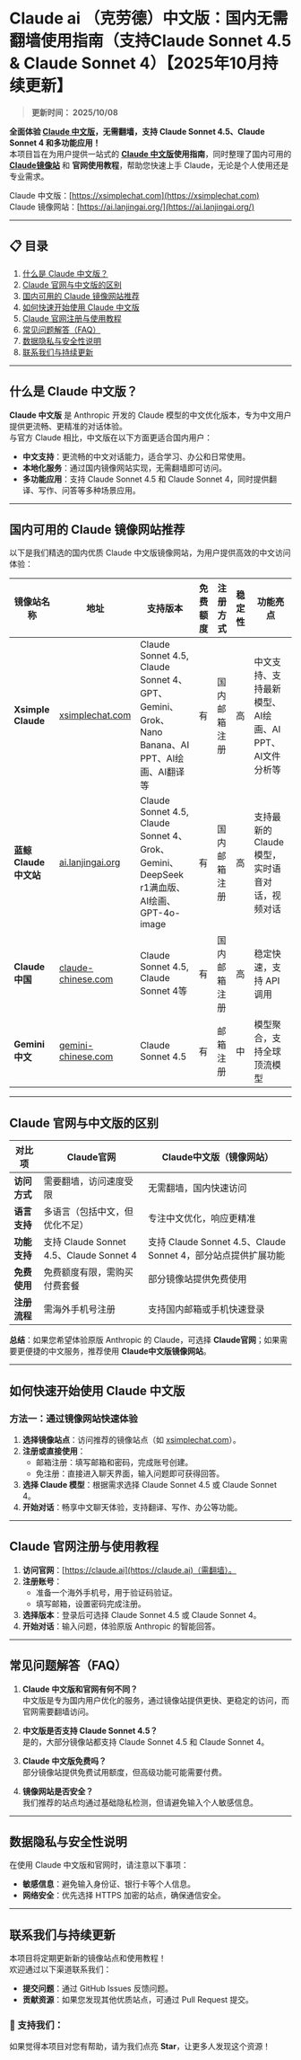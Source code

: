 # Claude ai （克劳德）中文版：国内无需翻墙使用指南（支持Claude Sonnet 4.5 &amp; Claude Sonnet 4）【2025年10月持续更新】

> **更新时间： 2025/10/08**     

**全面体验 [Claude 中文版](https://xsimplechat.com)，无需翻墙，支持 Claude Sonnet 4.5、Claude Sonnet 4 和多功能应用！**  
本项目旨在为用户提供一站式的 **[Claude 中文版](https://xsimplechat.com)使用指南**，同时整理了国内可用的 **[Claude镜像站](https://ai.lanjingai.org)** 和 **官网使用教程**，帮助您快速上手 Claude，无论是个人使用还是专业需求。

Claude 中文版：[https://xsimplechat.com](https://xsimplechat.com)   
Claude 镜像网站：[https://ai.lanjingai.org/](https://ai.lanjingai.org/)

---

## 📋 目录
1. [什么是 Claude 中文版？](#什么是-claude-中文版)
2. [Claude 官网与中文版的区别](#claude-官网与中文版的区别)
3. [国内可用的 Claude 镜像网站推荐](#国内可用的-claude-镜像网站推荐)
4. [如何快速开始使用 Claude 中文版](#如何快速开始使用-claude-中文版)
5. [Claude 官网注册与使用教程](#claude-官网注册与使用教程)
5. [常见问题解答（FAQ）](#常见问题解答faq)
7. [数据隐私与安全性说明](#数据隐私与安全性说明)
8. [联系我们与持续更新](#联系我们与持续更新)

---

## 什么是 Claude 中文版？

**Claude 中文版** 是 Anthropic 开发的 Claude 模型的中文优化版本，专为中文用户提供更流畅、更精准的对话体验。  
与官方 Claude 相比，中文版在以下方面更适合国内用户：

- **中文支持**：更流畅的中文对话能力，适合学习、办公和日常使用。
- **本地化服务**：通过国内镜像网站实现，无需翻墙即可访问。
- **多功能应用**：支持 Claude Sonnet 4.5 和 Claude Sonnet 4，同时提供翻译、写作、问答等多种场景应用。
---

## 国内可用的 Claude 镜像网站推荐

以下是我们精选的国内优质 Claude 中文版镜像网站，为用户提供高效的中文访问体验：   

| 镜像站名称           | 地址                      | 支持版本       | 免费额度   | 注册方式       | 稳定性 | 功能亮点 |
|----------------------|---------------------------|---------------|-----------|---------------|-------|---------|
| **Xsimple Claude**         | [xsimplechat.com](https://xsimplechat.com) | Claude Sonnet 4.5, Claude Sonnet 4、GPT、Gemini、Grok、Nano Banana、AI PPT、AI绘画、AI翻译等 | 有 | 国内邮箱注册 | 高     | 中文支持、支持最新模型、AI绘画、AI PPT、AI文件分析等 |
| **蓝鲸 Claude 中文站**     | [ai.lanjingai.org](https://ai.lanjingai.org)      | Claude Sonnet 4.5, Claude Sonnet 4、Grok、Gemini、DeepSeek r1满血版、AI绘画、GPT-4o-image       | 有 | 国内邮箱注册     | 高     | 支持最新的Claude模型，实时语音对话，视频对话|
| **Claude中国**         | [claude-chinese.com](https://claude-chinese.com) | Claude Sonnet 4.5, Claude Sonnet 4等| 有 | 国内邮箱注册 | 高     | 稳定快速，支持 API 调用 |
| **Gemini 中文**         | [gemini-chinese.com](https://gemini-chinese.com) | Claude Sonnet 4.5      | 有 | 邮箱注册     | 中     | 模型聚合，支持全球顶流模型 |

---

## Claude 官网与中文版的区别

| **对比项**       | **Claude官网**              | **Claude中文版（镜像网站）**  |
|------------------|-----------------------------|---------------------------------|
| **访问方式**     | 需要翻墙，访问速度受限         | 无需翻墙，国内快速访问          |
| **语言支持**     | 多语言（包括中文，但优化不足） | 专注中文优化，响应更精准        |
| **功能支持**     | 支持 Claude Sonnet 4.5、Claude Sonnet 4          | 支持 Claude Sonnet 4.5、Claude Sonnet 4，部分站点提供扩展功能 |
| **免费使用**     | 免费额度有限，需购买付费套餐   | 部分镜像站提供免费使用          |
| **注册流程**     | 需海外手机号注册              | 支持国内邮箱或手机快速登录              |

**总结**：如果您希望体验原版 Anthropic 的 Claude，可选择 **Claude官网**；如果需要更便捷的中文服务，推荐使用 **Claude中文版镜像网站**。


---

## 如何快速开始使用 Claude 中文版

### **方法一：通过镜像网站快速体验**
1. **选择镜像站点**：访问推荐的镜像站点（如 [xsimplechat.com](https://xsimplechat.com)）。
2. **注册或直接使用**：
   - 邮箱注册：填写邮箱和密码，完成账号创建。
   - 免注册：直接进入聊天界面，输入问题即可获得回答。
3. **选择 Claude 模型**：根据需求选择 Claude Sonnet 4.5 或 Claude Sonnet 4。
4. **开始对话**：畅享中文聊天体验，支持翻译、写作、办公等功能。

---

## Claude 官网注册与使用教程

1. **访问官网**：[https://claude.ai](https://claude.ai)（需翻墙）。
2. **注册账号**：
   - 准备一个海外手机号，用于验证码验证。
   - 填写邮箱，设置密码完成注册。
3. **选择版本**：登录后可选择 Claude Sonnet 4.5 或 Claude Sonnet 4。
4. **开始对话**：输入问题，体验原版 Anthropic 的智能回答。

---

## 常见问题解答（FAQ）

1. **Claude 中文版和官网有何不同？**  
   中文版是专为国内用户优化的服务，通过镜像站提供更快、更稳定的访问，而官网需要翻墙访问。

2. **中文版是否支持 Claude Sonnet 4.5？**  
   是的，大部分镜像站都支持 Claude Sonnet 4.5 和 Claude Sonnet 4。

3. **Claude 中文版免费吗？**  
   部分镜像站提供免费试用额度，但高级功能可能需要付费。

4. **镜像网站是否安全？**  
   我们推荐的站点均通过基础隐私检测，但请避免输入个人敏感信息。

---

## 数据隐私与安全性说明

在使用 Claude 中文版和官网时，请注意以下事项：
- **敏感信息**：避免输入身份证、银行卡等个人信息。
- **网络安全**：优先选择 HTTPS 加密的站点，确保通信安全。

---

## 联系我们与持续更新

本项目将定期更新新的镜像站点和使用教程！  
欢迎通过以下渠道联系我们：
- **提交问题**：通过 GitHub Issues 反馈问题。
- **贡献资源**：如果您发现其他优质站点，可通过 Pull Request 提交。

### 🌟 支持我们：
如果觉得本项目对您有帮助，请为我们点亮 **Star**，让更多人发现这个资源！
